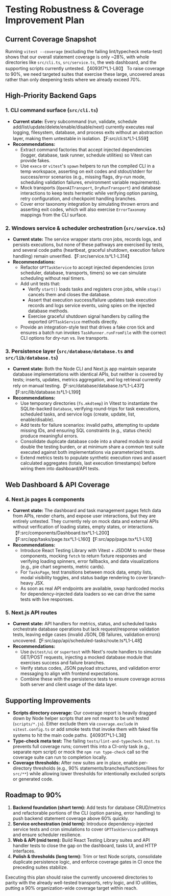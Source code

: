 # Testing Robustness & Coverage Improvement Plan

## Current Coverage Snapshot
Running `vitest --coverage` (excluding the failing lint/typecheck meta-test) shows that our overall statement coverage is only ~28%, with whole directories like `src/cli.ts`, `src/service.ts`, the web dashboard, and the supporting scripts currently untested.【4093f7†L1-L80】 To raise coverage to 90%, we need targeted suites that exercise these large, uncovered areas rather than only deepening tests where we already exceed 70%.

## High-Priority Backend Gaps

### 1. CLI command surface (`src/cli.ts`)
* **Current state:** Every subcommand (run, validate, schedule add/list/update/delete/enable/disable/next) currently executes real logging, filesystem, database, and process exits without an abstraction layer, making them untestable in isolation.【F:src/cli.ts†L1-L559】
* **Recommendations:**
  * Extract command factories that accept injected dependencies (logger, database, task runner, schedule utilities) so Vitest can provide fakes.
  * Use `execa` or `vitest`'s `spawn` helpers to run the compiled CLI in a temp workspace, asserting on exit codes and stdout/stderr for success/error scenarios (e.g., missing flags, dry-run mode, scheduling validation failures, environment variable requirements).
  * Mock transports (`OpenAITransport`, `DryRunTransport`) and database interactions to keep tests hermetic while verifying option parsing, retry configuration, and checkpoint handling branches.
  * Cover error taxonomy integration by simulating thrown errors and asserting exit codes, which will also exercise `ErrorTaxonomy` mappings from the CLI surface.

### 2. Windows service & scheduler orchestration (`src/service.ts`)
* **Current state:** The service wrapper starts cron jobs, records logs, and persists executions, but none of these pathways are exercised by tests, and several code paths (heartbeat, graceful shutdown, execution failure handling) remain unverified.【F:src/service.ts†L1-L314】
* **Recommendations:**
  * Refactor `GPTTaskService` to accept injected dependencies (cron scheduler, database, transports, timers) so we can simulate scheduling without real timers.
  * Add unit tests that:
    * Verify `start()` loads tasks and registers cron jobs, while `stop()` cancels them and closes the database.
    * Assert that execution success/failure updates task execution records and logs service events, using spies on the injected database methods.
    * Exercise graceful shutdown signal handlers by calling the exported `GPTTaskService` methods directly.
  * Provide an integration-style test that drives a fake cron tick and ensures a batch run invokes `TaskRunner.runFromFile` with the correct CLI options for dry-run vs. live transports.

### 3. Persistence layer (`src/database/database.ts` and `src/lib/database.ts`)
* **Current state:** Both the Node CLI and Next.js app maintain separate database implementations with identical APIs, but neither is covered by tests; inserts, updates, metrics aggregation, and log retrieval currently rely on manual testing.【F:src/database/database.ts†L1-L437】【F:src/lib/database.ts†L1-L199】
* **Recommendations:**
  * Use temporary directories (`fs.mkdtemp`) in Vitest to instantiate the SQLite-backed `Database`, verifying round-trips for task executions, scheduled tasks, and service logs (create, update, list, enable/disable).
  * Add tests for failure scenarios: invalid paths, attempting to update missing IDs, and ensuring SQL constraints (e.g., status check) produce meaningful errors.
  * Consolidate duplicate database code into a shared module to avoid double the testing burden, or at minimum share a common test suite executed against both implementations via parameterized tests.
  * Extend metrics tests to populate synthetic execution rows and assert calculated aggregates (totals, last execution timestamps) before wiring them into dashboard/API tests.

## Web Dashboard & API Coverage

### 4. Next.js pages & components
* **Current state:** The dashboard and task management pages fetch data from APIs, render charts, and expose user interactions, but they are entirely untested. They currently rely on mock data and external APIs without verification of loading states, empty states, or interactions.【F:src/components/Dashboard.tsx†L1-L200】【F:src/app/tasks/page.tsx†L1-L160】【F:src/app/page.tsx†L1-L10】
* **Recommendations:**
  * Introduce React Testing Library with Vitest + JSDOM to render these components, mocking `fetch` to return fixture responses and verifying loading spinners, error fallbacks, and data visualizations (e.g., pie chart segments, metric cards).
  * For `TasksPage`, test transitions between mock data, empty lists, modal visibility toggles, and status badge rendering to cover branch-heavy JSX.
  * As soon as real API endpoints are available, swap hardcoded mocks for dependency-injected data loaders so we can drive the same tests with live responses.

### 5. Next.js API routes
* **Current state:** API handlers for metrics, status, and scheduled tasks orchestrate database operations but lack request/response validation tests, leaving edge cases (invalid JSON, DB failures, validation errors) uncovered.【F:src/app/api/scheduled-tasks/route.ts†L1-L48】
* **Recommendations:**
  * Use `@vitest/ui` or `supertest` with Next's route handlers to simulate GET/POST requests, injecting a mocked database module that exercises success and failure branches.
  * Verify status codes, JSON payload structures, and validation error messaging to align with frontend expectations.
  * Combine these with the persistence tests to ensure coverage across both server and client usage of the data layer.

## Supporting Improvements
* **Scripts directory coverage:** Our coverage report is heavily dragged down by Node helper scripts that are not meant to be unit tested (`scripts/*.js`). Either exclude them via `coverage.exclude` in `vitest.config.ts` or add smoke tests that invoke them with faked file systems to hit the main code paths.【4093f7†L1-L38】
* **Type-check meta test:** The failing `tests/lint-and-typecheck.test.ts` prevents full coverage runs; convert this into a CI-only task (e.g., separate npm script) or mock the `npm run type-check` call so the coverage suite can run to completion locally.
* **Coverage thresholds:** After new suites are in place, enable per-directory thresholds (e.g., 90% statements/branches/functions/lines for `src/**`) while allowing lower thresholds for intentionally excluded scripts or generated code.

## Roadmap to 90%
1. **Backend foundation (short term):** Add tests for database CRUD/metrics and refactorable portions of the CLI (option parsing, error handling) to push backend statement coverage above 60% quickly.
2. **Service orchestration (mid term):** Introduce dependency-injected service tests and cron simulations to cover `GPTTaskService` pathways and ensure scheduler resilience.
3. **Web & API (mid term):** Build React Testing Library suites and API handler tests to close the gap on the dashboard, tasks UI, and HTTP interfaces.
4. **Polish & thresholds (long term):** Trim or test Node scripts, consolidate duplicate persistence logic, and enforce coverage gates in CI once the preceding suites stabilize.

Executing this plan should raise the currently uncovered directories to parity with the already well-tested transports, retry logic, and IO utilities, putting a 90% organization-wide coverage target within reach.
